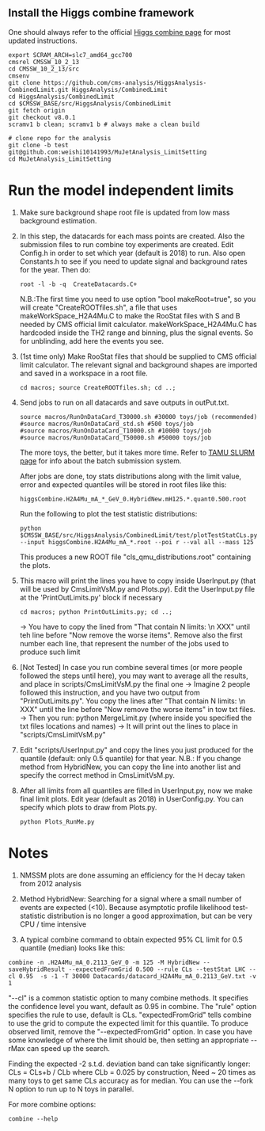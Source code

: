 ## Install the Higgs combine framework
One should always refer to the official [Higgs combine page](http://cms-analysis.github.io/HiggsAnalysis-CombinedLimit/) for most updated instructions.
```
export SCRAM_ARCH=slc7_amd64_gcc700
cmsrel CMSSW_10_2_13
cd CMSSW_10_2_13/src
cmsenv
git clone https://github.com/cms-analysis/HiggsAnalysis-CombinedLimit.git HiggsAnalysis/CombinedLimit
cd HiggsAnalysis/CombinedLimit
cd $CMSSW_BASE/src/HiggsAnalysis/CombinedLimit
git fetch origin
git checkout v8.0.1
scramv1 b clean; scramv1 b # always make a clean build

# clone repo for the analysis
git clone -b test git@github.com:weishi10141993/MuJetAnalysis_LimitSetting
cd MuJetAnalysis_LimitSetting     
```

# Run the model independent limits
1. Make sure background shape root file is updated from low mass background estimation.    

2. In this step, the datacards for each mass points are created. Also the submission files to run combine toy experiments are created.
   Edit Config.h in order to set which year (default is 2018) to run. Also open Constants.h to see if you need to update signal and background rates for the year. Then do:
   ```
   root -l -b -q  CreateDatacards.C+  
   ```

   N.B.:The first time you need to use option "bool makeRoot=true", so you will create "CreateROOTfiles.sh", a file that uses makeWorkSpace_H2A4Mu.C to make the RooStat files with S and B needed by CMS official limit calculator. makeWorkSpace_H2A4Mu.C has hardcoded inside the TH2 range and binning, plus the signal events. So for unblinding, add here the events you see.

3. (1st time only) Make RooStat files that should be supplied to CMS official limit calculator. The relevant signal and background shapes are imported and saved in a workspace in a root file.
   ```
   cd macros; source CreateROOTfiles.sh; cd ..;
   ```  

4. Send jobs to run on all datacards and save outputs in outPut.txt.
   ```
   source macros/RunOnDataCard_T30000.sh #30000 toys/job (recommended)
   #source macros/RunOnDataCard_std.sh #500 toys/job
   #source macros/RunOnDataCard_T10000.sh #10000 toys/job
   #source macros/RunOnDataCard_T50000.sh #50000 toys/job
   ```
   The more toys, the better, but it takes more time. Refer to [TAMU SLURM page](http://brazos.tamu.edu/docs/slurm.html) for info about the batch submission system.

   After jobs are done, toy stats distributions along with the limit value, error and expected quantiles will be stored in root files like this:
   ```
   higgsCombine.H2A4Mu_mA_*_GeV_0.HybridNew.mH125.*.quant0.500.root
   ```

   Run the following to plot the test statistic distributions:
   ```
   python $CMSSW_BASE/src/HiggsAnalysis/CombinedLimit/test/plotTestStatCLs.py --input higgsCombine.H2A4Mu_mA_*.root --poi r --val all --mass 125
   ```
   This produces a new ROOT file "cls_qmu_distributions.root" containing the plots.

5. This macro will print the lines you have to copy inside UserInput.py (that will be used by CmsLimitVsM.py and Plots.py).
   Edit the UserInput.py file at the 'PrintOutLimits.py' block if necessary
   ```
   cd macros; python PrintOutLimits.py; cd ..;  
   ```
   -> You have to copy the lined from "That contain N limits: \n XXX" until teh line before "Now remove the worse items". Remove also the first number each line, that represent the number of the jobs used to produce such limit   

6. [Not Tested] In case you run combine several times (or more people followed the steps until here), you may want to average all the results, and place in scripts/CmsLimitVsM.py the final one
   -> Imagine 2 people followed this instruction, and you have two output from "PrintOutLimits.py". You copy the lines after "That contain N limits: \n XXX" until the line before "Now remove the worse items" in tow txt files.
   -> Then you run: python MergeLimit.py (where inside you specified the txt files locations and names)
   -> It will print out the lines to place in "scripts/CmsLimitVsM.py"

7. Edit "scripts/UserInput.py" and copy the lines you just produced for the quantile (default: only 0.5 quantile) for that year.
   N.B.: If you change method from HybridNew, you can copy the line into another list and specify the correct method in CmsLimitVsM.py.    

8. After all limits from all quantiles are filled in UserInput.py, now we make final limit plots. Edit year (default as 2018) in UserConfig.py. You can specify which plots to draw from Plots.py.  
   ```
   python Plots_RunMe.py  
   ```  

# Notes   
1. NMSSM plots are done assuming an efficiency for the H decay taken from 2012 analysis

2. Method HybridNew: Searching for a signal where a small number of events are expected (<10). Because asymptotic profile likelihood test-statistic distribution is no longer a good approximation, but can be very CPU / time intensive

3. A typical combine command to obtain expected 95% CL limit for 0.5 quantile (median) looks like this:
```
combine -n .H2A4Mu_mA_0.2113_GeV_0 -m 125 -M HybridNew --saveHybridResult --expectedFromGrid 0.500 --rule CLs --testStat LHC --cl 0.95  -s -1 -T 30000 Datacards/datacard_H2A4Mu_mA_0.2113_GeV.txt -v 1
```

"--cl" is a common statistic option to many combine methods. It specifies the confidence level you want, default as 0.95 in combine. The "rule" option specifies the rule to use, default is CLs.
"expectedFromGrid" tells combine to use the grid to compute the expected limit for this quantile. To produce observed limit, remove the "--expectedFromGrid" option.
In case you have some knowledge of where the limit should be, then setting an appropriate --rMax can speed up the search.

Finding the expected -2 s.t.d. deviation band can take significantly longer: CLs = CLs+b / CLb where CLb = 0.025 by construction, Need ~ 20 times as many toys to get same CLs accuracy as for median. You can use the --fork N option to run up to N toys in parallel.

For more combine options:
```
combine --help
```
